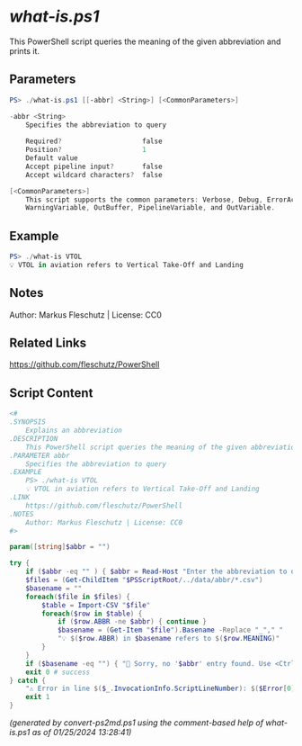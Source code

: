 *what-is.ps1*
================

This PowerShell script queries the meaning of the given abbreviation and prints it.

Parameters
----------
```powershell
PS> ./what-is.ps1 [[-abbr] <String>] [<CommonParameters>]

-abbr <String>
    Specifies the abbreviation to query
    
    Required?                    false
    Position?                    1
    Default value                
    Accept pipeline input?       false
    Accept wildcard characters?  false

[<CommonParameters>]
    This script supports the common parameters: Verbose, Debug, ErrorAction, ErrorVariable, WarningAction, 
    WarningVariable, OutBuffer, PipelineVariable, and OutVariable.
```

Example
-------
```powershell
PS> ./what-is VTOL
💡 VTOL in aviation refers to Vertical Take-Off and Landing

```

Notes
-----
Author: Markus Fleschutz | License: CC0

Related Links
-------------
https://github.com/fleschutz/PowerShell

Script Content
--------------
```powershell
<#
.SYNOPSIS
	Explains an abbreviation
.DESCRIPTION
	This PowerShell script queries the meaning of the given abbreviation and prints it.
.PARAMETER abbr
	Specifies the abbreviation to query
.EXAMPLE
	PS> ./what-is VTOL
	💡 VTOL in aviation refers to Vertical Take-Off and Landing
.LINK
	https://github.com/fleschutz/PowerShell
.NOTES
	Author: Markus Fleschutz | License: CC0
#>

param([string]$abbr = "")

try {
	if ($abbr -eq "" ) { $abbr = Read-Host "Enter the abbreviation to query" }
	$files = (Get-ChildItem "$PSScriptRoot/../data/abbr/*.csv")
	$basename = ""
	foreach($file in $files) {
		$table = Import-CSV "$file"
		foreach($row in $table) {
			if ($row.ABBR -ne $abbr) { continue }
			$basename = (Get-Item "$file").Basename -Replace "_"," "
			"💡 $($row.ABBR) in $basename refers to $($row.MEANING)"
		}
	}
	if ($basename -eq "") { "🤷‍ Sorry, no '$abbr' entry found. Use <Ctrl> <Click> to google it: https://www.google.com/search?q=abbreviation+$abbr" }
	exit 0 # success
} catch {
	"⚠️ Error in line $($_.InvocationInfo.ScriptLineNumber): $($Error[0])"
	exit 1
}
```

*(generated by convert-ps2md.ps1 using the comment-based help of what-is.ps1 as of 01/25/2024 13:28:41)*
